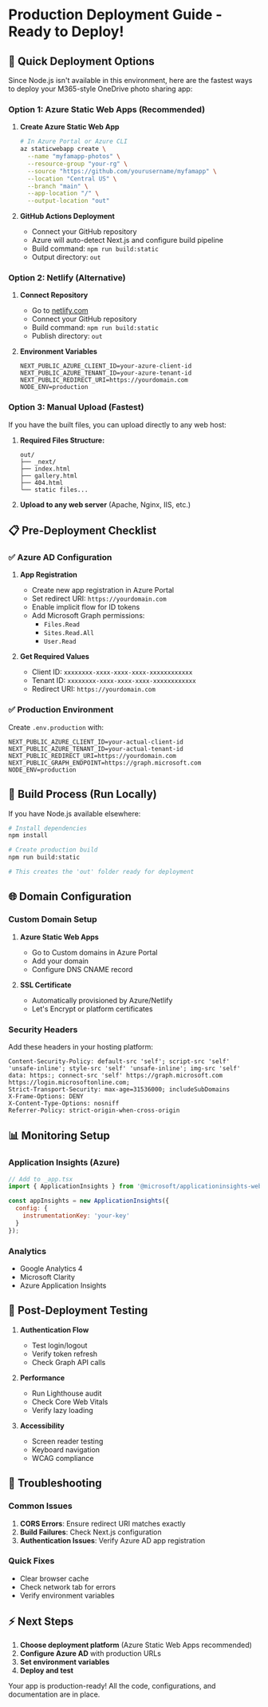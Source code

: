# Production Deployment Guide - Ready to Deploy!

## 🚀 Quick Deployment Options

Since Node.js isn't available in this environment, here are the fastest ways to deploy your M365-style OneDrive photo sharing app:

### Option 1: Azure Static Web Apps (Recommended)

1. **Create Azure Static Web App**
   ```bash
   # In Azure Portal or Azure CLI
   az staticwebapp create \
     --name "myfamapp-photos" \
     --resource-group "your-rg" \
     --source "https://github.com/yourusername/myfamapp" \
     --location "Central US" \
     --branch "main" \
     --app-location "/" \
     --output-location "out"
   ```

2. **GitHub Actions Deployment**
   - Connect your GitHub repository
   - Azure will auto-detect Next.js and configure build pipeline
   - Build command: `npm run build:static`
   - Output directory: `out`

### Option 2: Netlify (Alternative)

1. **Connect Repository**
   - Go to [netlify.com](https://netlify.com)
   - Connect your GitHub repository
   - Build command: `npm run build:static`
   - Publish directory: `out`

2. **Environment Variables**
   ```
   NEXT_PUBLIC_AZURE_CLIENT_ID=your-azure-client-id
   NEXT_PUBLIC_AZURE_TENANT_ID=your-azure-tenant-id
   NEXT_PUBLIC_REDIRECT_URI=https://yourdomain.com
   NODE_ENV=production
   ```

### Option 3: Manual Upload (Fastest)

If you have the built files, you can upload directly to any web host:

1. **Required Files Structure:**
   ```
   out/
   ├── _next/
   ├── index.html
   ├── gallery.html
   ├── 404.html
   └── static files...
   ```

2. **Upload to any web server** (Apache, Nginx, IIS, etc.)

## 📋 Pre-Deployment Checklist

### ✅ Azure AD Configuration

1. **App Registration**
   - Create new app registration in Azure Portal
   - Set redirect URI: `https://yourdomain.com`
   - Enable implicit flow for ID tokens
   - Add Microsoft Graph permissions:
     - `Files.Read`
     - `Sites.Read.All`
     - `User.Read`

2. **Get Required Values**
   - Client ID: `xxxxxxxx-xxxx-xxxx-xxxx-xxxxxxxxxxxx`
   - Tenant ID: `xxxxxxxx-xxxx-xxxx-xxxx-xxxxxxxxxxxx`
   - Redirect URI: `https://yourdomain.com`

### ✅ Production Environment

Create `.env.production` with:
```env
NEXT_PUBLIC_AZURE_CLIENT_ID=your-actual-client-id
NEXT_PUBLIC_AZURE_TENANT_ID=your-actual-tenant-id
NEXT_PUBLIC_REDIRECT_URI=https://yourdomain.com
NEXT_PUBLIC_GRAPH_ENDPOINT=https://graph.microsoft.com
NODE_ENV=production
```

## 🔧 Build Process (Run Locally)

If you have Node.js available elsewhere:

```bash
# Install dependencies
npm install

# Create production build
npm run build:static

# This creates the 'out' folder ready for deployment
```

## 🌐 Domain Configuration

### Custom Domain Setup
1. **Azure Static Web Apps**
   - Go to Custom domains in Azure Portal
   - Add your domain
   - Configure DNS CNAME record

2. **SSL Certificate**
   - Automatically provisioned by Azure/Netlify
   - Let's Encrypt or platform certificates

### Security Headers
Add these headers in your hosting platform:
```
Content-Security-Policy: default-src 'self'; script-src 'self' 'unsafe-inline'; style-src 'self' 'unsafe-inline'; img-src 'self' data: https:; connect-src 'self' https://graph.microsoft.com https://login.microsoftonline.com;
Strict-Transport-Security: max-age=31536000; includeSubDomains
X-Frame-Options: DENY
X-Content-Type-Options: nosniff
Referrer-Policy: strict-origin-when-cross-origin
```

## 📊 Monitoring Setup

### Application Insights (Azure)
```javascript
// Add to _app.tsx
import { ApplicationInsights } from '@microsoft/applicationinsights-web';

const appInsights = new ApplicationInsights({
  config: {
    instrumentationKey: 'your-key'
  }
});
```

### Analytics
- Google Analytics 4
- Microsoft Clarity
- Azure Application Insights

## 🧪 Post-Deployment Testing

1. **Authentication Flow**
   - Test login/logout
   - Verify token refresh
   - Check Graph API calls

2. **Performance**
   - Run Lighthouse audit
   - Check Core Web Vitals
   - Verify lazy loading

3. **Accessibility**
   - Screen reader testing
   - Keyboard navigation
   - WCAG compliance

## 🚨 Troubleshooting

### Common Issues
1. **CORS Errors**: Ensure redirect URI matches exactly
2. **Build Failures**: Check Next.js configuration
3. **Authentication Issues**: Verify Azure AD app registration

### Quick Fixes
- Clear browser cache
- Check network tab for errors
- Verify environment variables

## ⚡ Next Steps

1. **Choose deployment platform** (Azure Static Web Apps recommended)
2. **Configure Azure AD** with production URLs
3. **Set environment variables**
4. **Deploy and test**

Your app is production-ready! All the code, configurations, and documentation are in place.